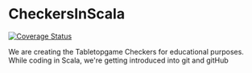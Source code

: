 # CheckersInScala

[![Coverage Status](https://coveralls.io/repos/github/simonwinter-git/CheckersInScala/badge.svg?branch=master)](https://coveralls.io/github/simonwinter-git/CheckersInScala?branch=master)

We are creating the Tabletopgame Checkers for educational purposes. While coding in Scala, we're getting introduced into git and gitHub
